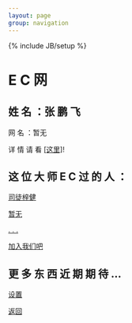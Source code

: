 ```yaml
---
layout: page
group: navigation
---
```

{% include JB/setup %}

E C 网
======

姓 名 ：张 鹏 飞       
---------------

网 名 ：暂无


 详 情 请 看 [[这里]](eg16.html)!

这 位 大 师 E C 过 的 人 ：
-----------------------
[司徒梓健](eg10.html)

[暂无](eg18.html)

[. . .](eg12.html)

 

[加入我们吧](eg20.html)

更  多 东 西 近 期 期 待 ...
------------------------
[设置](eg21aa.html)

[返回](eg6.html)
